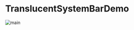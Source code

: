 # TranslucentSystemBarDemo
![main](https://github.com/pangxinlong/TranslucentSystemBarDemo/image/main.jpg)
